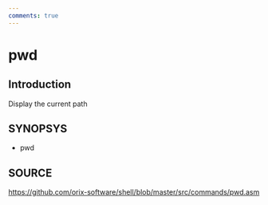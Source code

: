 ```yaml
---
comments: true
---
```

# pwd

## Introduction

Display the current path

## SYNOPSYS

+ pwd

## SOURCE

https://github.com/orix-software/shell/blob/master/src/commands/pwd.asm
